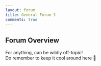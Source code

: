 ```yaml
---
layout: forum
title: General Forum 3
comments: true
---
```


## Forum Overview

For anything, can be wildly off-topic!\
Do remember to keep it cool around here 👀
